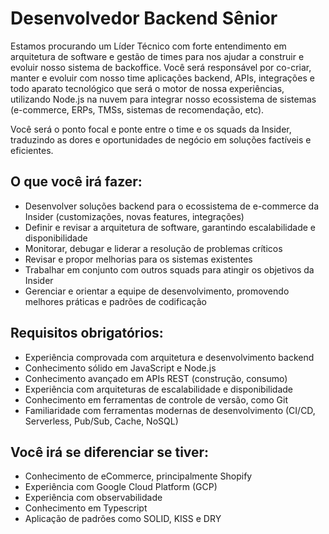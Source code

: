 # Desenvolvedor Backend Sênior

Estamos procurando um Líder Técnico com forte entendimento em arquitetura de software e gestão de times para nos ajudar a construir e evoluir nosso sistema de backoffice. Você será responsável por co-criar, manter e evoluir com nosso time aplicações backend, APIs, integrações e todo aparato tecnológico que será o motor de nossa experiências, utilizando Node.js na nuvem para integrar nosso ecossistema de sistemas (e-commerce, ERPs, TMSs, sistemas de recomendação, etc).

Você será o ponto focal e ponte entre o time e os squads da Insider, traduzindo as dores e oportunidades de negócio em soluções factíveis e eficientes.

## O que você irá fazer:
- Desenvolver soluções backend para o ecossistema de e-commerce da Insider (customizações, novas features, integrações)
- Definir e revisar a arquitetura de software, garantindo escalabilidade e disponibilidade
- Monitorar, debugar e liderar a resolução de problemas críticos
- Revisar e propor melhorias para os sistemas existentes
- Trabalhar em conjunto com outros squads para atingir os objetivos da Insider
- Gerenciar e orientar a equipe de desenvolvimento, promovendo melhores práticas e padrões de codificação

## Requisitos obrigatórios:
- Experiência comprovada com arquitetura e desenvolvimento backend
- Conhecimento sólido em JavaScript e Node.js
- Conhecimento avançado em APIs REST (construção, consumo)
- Experiência com arquiteturas de escalabilidade e disponibilidade
- Conhecimento em ferramentas de controle de versão, como Git
- Familiaridade com ferramentas modernas de desenvolvimento (CI/CD, Serverless, Pub/Sub, Cache, NoSQL)

## Você irá se diferenciar se tiver:
- Conhecimento de eCommerce, principalmente Shopify
- Experiência com Google Cloud Platform (GCP)
- Experiência com observabilidade
- Conhecimento em Typescript
- Aplicação de padrões como SOLID, KISS e DRY
